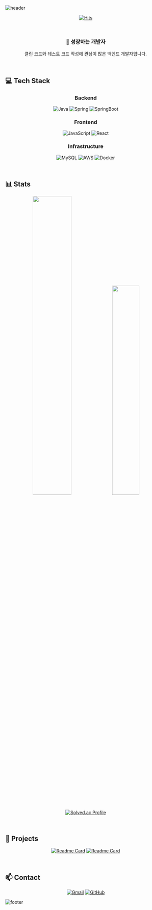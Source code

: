 ![header](https://capsule-render.vercel.app/api?type=slice&color=282829&height=200&section=header&text=Backend%20Developer&fontColor=00ff00&fontSize=60&animation=fadeIn&fontAlignY=55&desc=Platypus&descAlignY=70&descAlign=62)

<div align="center">
  
[![Hits](https://hits.seeyoufarm.com/api/count/incr/badge.svg?url=https%3A%2F%2Fgithub.com%2Fplatypus3036&count_bg=%2300FF00&title_bg=%23555555&icon=&icon_color=%23E7E7E7&title=Today&edge_flat=false)](https://hits.seeyoufarm.com)

</div>

<br/>

<div align="center">
  
### 🌱 성장하는 개발자
클린 코드와 테스트 코드 작성에 관심이 많은 백엔드 개발자입니다.

</div>

<br/>

## 💻 Tech Stack

<div align="center">
  
### Backend
![Java](https://img.shields.io/badge/Java-007396?style=for-the-badge&logo=java&logoColor=white)
![Spring](https://img.shields.io/badge/Spring-6DB33F?style=for-the-badge&logo=spring&logoColor=white)
![SpringBoot](https://img.shields.io/badge/SpringBoot-6DB33F?style=for-the-badge&logo=springboot&logoColor=white)

### Frontend
![JavaScript](https://img.shields.io/badge/JavaScript-F7DF1E?style=for-the-badge&logo=javascript&logoColor=black)
![React](https://img.shields.io/badge/React-61DAFB?style=for-the-badge&logo=react&logoColor=black)

### Infrastructure
![MySQL](https://img.shields.io/badge/MySQL-4479A1?style=for-the-badge&logo=mysql&logoColor=white)
![AWS](https://img.shields.io/badge/AWS-232F3E?style=for-the-badge&logo=amazonaws&logoColor=white)
![Docker](https://img.shields.io/badge/Docker-2496ED?style=for-the-badge&logo=docker&logoColor=white)

</div>

<br/>

## 📊 Stats

<div align="center">
  
<img src="https://github-readme-stats.vercel.app/api?username=platypus3036&show_icons=true&theme=dark&bg_color=282829&text_color=00ff00&title_color=00ff00&icon_color=00ff00&border_color=00ff00" width="49%" />

<img src="https://github-readme-stats.vercel.app/api/top-langs/?username=platypus3036&layout=compact&theme=dark&bg_color=282829&text_color=00ff00&title_color=00ff00&border_color=00ff00" width="41%" />

[![Solved.ac Profile](http://mazassumnida.wtf/api/v2/generate_badge?boj=akakehcn)](https://solved.ac/akakehcn)

</div>

<br/>

## 🚀 Projects
<div align="center">
  
[![Readme Card](https://github-readme-stats.vercel.app/api/pin/?username=platypus3036&repo=project1&theme=dark&bg_color=282829&text_color=00ff00&title_color=00ff00&icon_color=00ff00&border_color=00ff00)](https://github.com/platypus3036/project1)
[![Readme Card](https://github-readme-stats.vercel.app/api/pin/?username=platypus3036&repo=project2&theme=dark&bg_color=282829&text_color=00ff00&title_color=00ff00&icon_color=00ff00&border_color=00ff00)](https://github.com/platypus3036/project2)

</div>

<br/>

## 📫 Contact
<div align="center">
  
[![Gmail](https://img.shields.io/badge/Gmail-EA4335?style=for-the-badge&logo=gmail&logoColor=white)](mailto:your.email@gmail.com)
[![GitHub](https://img.shields.io/badge/GitHub-181717?style=for-the-badge&logo=github&logoColor=white)](https://github.com/platypus3036)

</div>

![footer](https://capsule-render.vercel.app/api?type=slice&color=282829&height=100&section=footer)
